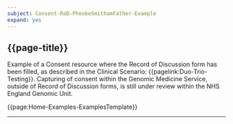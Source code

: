 ```yaml
---
subject: Consent-RoD-PheobeSmithamFather-Example
expand: yes
---
```



## {{page-title}}

Example of a Consent resource where the Record of Discussion form has been filled,  as described in the Clinical Scenario: {{pagelink:Duo-Trio-Testing}}. Capturing of consent within the Genomic Medicine Service, outside of Record of Discussion forms, is still under review within the NHS England Genomic Unit.

{{page:Home-Examples-ExamplesTemplate}}



---
